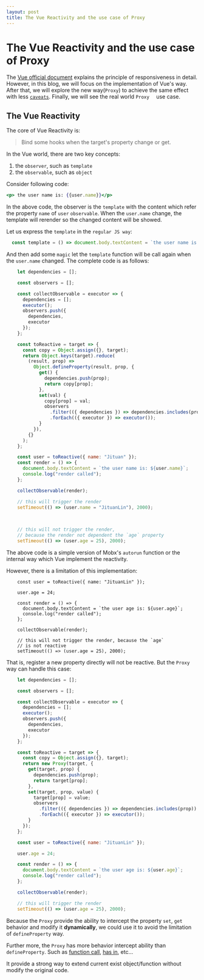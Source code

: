 ```yaml
---
layout: post
title: The Vue Reactivity and the use case of Proxy
---
```


# The Vue Reactivity and the use case of Proxy

The [Vue official document](https://vuejs.org/v2/guide/reactivity.html) explains the principle of responsiveness in detail.
However, in this blog, we will focus on the implementation of Vue's way.
After that, we will explore the new way(`Proxy`) to achieve the same effect with less [`caveats`](https://vuejs.org/v2/guide/reactivity.html#Change-Detection-Caveats).
Finally, we will see the real world `Proxy  ` use case.

## The Vue Reactivity
The core of Vue Reactivity is: 
> Bind some hooks when the target's property change or get.
 
In the Vue world, there are two key concepts:
1. the `observer`, such as `template`
2. the `observable`, such as `object`

Consider following code:
```jsx 
<p> the user name is: {{user.name}}</p>
```

In the above code, the observer is the `template` with the content which refer the property `name` of `user` `observable`.
When the `user.name` change, the template will rerender so the changed content will be showed.

Let us express the `template` in the `regular JS way`:
```jsx
  const template = () => document.body.textContent = `the user name is: ${user.name}`;
```
And then add some `magic` let the `template` function will be call again when the `user.name` changed.
The complete code is as follows: 
```js
    let dependencies = [];

    const observers = [];

    const collectObservable = executor => {
      dependencies = [];
      executor();
      observers.push({
        dependencies,
        executor
      });
    };

    const toReactive = target => {
      const copy = Object.assign({}, target);
      return Object.keys(target).reduce(
        (result, prop) =>
          Object.defineProperty(result, prop, {
            get() {
              dependencies.push(prop);
              return copy[prop];
            },
            set(val) {
              copy[prop] = val;
              observers
                .filter(({ dependencies }) => dependencies.includes(prop))
                .forEach(({ executor }) => executor());
            }
          }),
        {}
      );
    };

    const user = toReactive({ name: "Jituan" });
    const render = () => {
      document.body.textContent = `the user name is: ${user.name}`;
      console.log("render called");
    };

    collectObservable(render);

    // this will trigger the render
    setTimeout(() => (user.name = "JituanLin"), 2000);

    
    
    // this will not trigger the render, 
    // because the render not dependent the `age` property
    setTimeout(() => (user.age = 25), 2000);
``` 

The above code is a simple version of Mobx's `autorun` function or the internal way 
which Vue implement the reactivity.  

However, there is a limitation of this implementation:

```vue
    const user = toReactive({ name: "JituanLin" });

    user.age = 24;

    const render = () => {
      document.body.textContent = `the user age is: ${user.age}`;
      console.log("render called");
    };

    collectObservable(render);

    // this will not trigger the render, because the `age`
    // is not reactive
    setTimeout(() => (user.age = 25), 2000);
```

That is, register a new property directly will not be reactive.
But the `Proxy` way can handle this case:  

```js
    let dependencies = [];

    const observers = [];

    const collectObservable = executor => {
      dependencies = [];
      executor();
      observers.push({
        dependencies,
        executor
      });
    };

    const toReactive = target => {
      const copy = Object.assign({}, target);
      return new Proxy(target, {
        get(target, prop) {
          dependencies.push(prop);
          return target[prop];
        },
        set(target, prop, value) {
          target[prop] = value;
          observers
            .filter(({ dependencies }) => dependencies.includes(prop))
            .forEach(({ executor }) => executor());
        }
      });
    };

    const user = toReactive({ name: "JituanLin" });

    user.age = 24;

    const render = () => {
      document.body.textContent = `the user age is: ${user.age}`;
      console.log("render called");
    };

    collectObservable(render);

    // this will trigger the render
    setTimeout(() => (user.age = 25), 2000);
```

Because the `Proxy` provide the ability to intercept the property
`set`, `get` behavior and modify it **dynamically**, we could use it to avoid the limitation
of `defineProperty` way.

Further more, the `Proxy` has more behavior intercept ability than `defineProperty`.
Such as [function call](https://developer.mozilla.org/en-US/docs/Web/JavaScript/Reference/Global_Objects/Proxy/handler/apply),
[has in](https://developer.mozilla.org/en-US/docs/Web/JavaScript/Reference/Global_Objects/Proxy/handler/has), etc... 

It provide a strong way to extend current exist object/function without modify the
original code.


